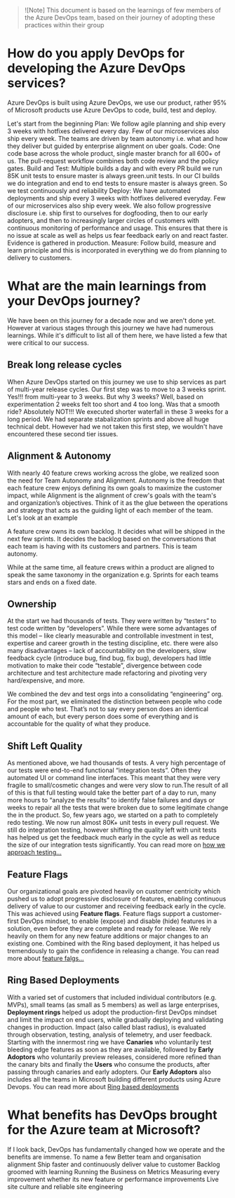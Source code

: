 >![Note] This document is based on the learnings of few members of the Azure DevOps team, based on their journey of adopting these practices within their group

# How do you apply DevOps for developing the Azure DevOps services?
Azure DevOps is built using Azure DevOps, we use our product, rather 95% of Microsoft products use Azure DevOps to code, build, test and deploy.

Let's start from the beginning
Plan: We follow agile planning and ship every 3 weeks with hotfixes delivered every day. Few of our microservices also ship every week. The teams are driven by team autonomy i.e. what and how they deliver but guided by enterprise alignment on uber goals. 
Code: One code base across the whole product, single master branch for all 600+ of us. The pull-request workflow combines both code review and the policy gates. 
Build and Test: Multiple builds a day and with every PR build we run 85K unit tests to ensure master is always green.unit tests. In our CI builds we do integration and end to end tests to ensure master is always green. So we test continuously and reliability 
Deploy: We have automated deployments and ship every 3 weeks with hotfixes delivered everyday. Few of our microservices also ship every week. We also follow progressive disclosure i.e. ship first to ourselves for dogfooding, then to our early adopters, and then to increasingly larger circles of customers with continuous monitoring of performance and usage. This ensures that there is no issue at scale as well as helps us fear feedback early on and react faster. Evidence is gathered in production. 
Measure: Follow build, measure and learn principle and this is incorporated in everything we do from planning to delivery to customers.

# What are the main learnings from your DevOps journey?
We have been on this journey for a decade now and we aren't done yet. However at various stages through this journey we have had numerous learnings. While it's difficult to list all of them here, we have listed a few that were critical to our success. 

## Break long release cycles 
 When Azure DevOps started on this journey we use to ship services as part of multi-year release cycles. Our first step was to move to a 3 weeks sprint. Yes!!! from multi-year to 3 weeks. But why 3 weeks? Well, based on experimentation 2 weeks felt too short and 4 too long. Was that a smooth ride? Absolutely NOT!!! We executed shorter waterfall in these 3 weeks for a long period. We had separate stabalization sprints and above all huge technical debt. However had we not taken this first step, we wouldn't have encountered these second tier issues.

## Alignment & Autonomy
With nearly 40 feature crews working across the globe, we realized soon the need for Team Autonomy and Alignment. Autonomy is the freedom that each feature crew enjoys defining its own goals to maximize the customer impact, while Alignment is the alignment of crew's goals with the team's and organization’s objectives. Think of it as the glue between the operations and strategy that acts as the guiding light of each member of the team. Let's look at an example

A feature crew owns its own backlog. It decides what will be shipped in the next few sprints. It decides the backlog based on the conversations that each team is having with its customers and partners. This is team autonomy.

While at the same time, all feature crews within a product are aligned to speak the same taxonomy in the organization e.g. Sprints for each teams stars and ends on a fixed date.

## Ownership
At the start we had thousands of tests.  They were written by “testers” to test code written by “developers”.  While there were some advantages of this model – like clearly measurable and controllable investment in test, expertise and career growth in the testing discipline, etc. there were also many disadvantages – lack of accountability on the developers, slow feedback cycle (introduce bug, find bug, fix bug), developers had little motivation to make their code “testable”, divergence between code architecture and test architecture made refactoring and pivoting very hard/expensive, and more.

We combined the dev and test orgs into a consolidating “engineering” org.  For the most part, we eliminated the distinction between people who code and people who test.  That’s not to say every person does an identical amount of each, but every person does some of everything and is accountable for the quality of what they produce.

## Shift Left Quality
As mentioned above, we had thousands of tests. A very high percentage of our tests were end-to-end functional “integration tests”.  Often they automated UI or command line interfaces.  This meant that they were very fragile to small/cosmetic changes and were very slow to run.The result of all of this is that full testing would take the better part of a day to run, many more hours to “analyze the results” to identify false failures and days or weeks to repair all the tests that were broken due to some legitimate change the in the product. So, few years ago, we started on a path to completely redo testing. We now run almost 80K+ unit tests in every pull request. We still do integration testing, however shifting the quality left with unit tests has helped us get the feedback much early in the cycle as well as reduce the size of our integration tests significantly. You can read  more on [how we approach testing...](https://devblogs.microsoft.com/bharry/testing-in-a-cloud-delivery-cadence/)

## Feature Flags
Our organizational goals are pivoted heavily on customer centricity which pushed us to adopt progressive disclosure of features, enabling continuous delivery of value to our customer and receiving feedback early in the cycle. This was achieved using **Feature flags**. Feature flags support a customer-first DevOps mindset, to enable (expose) and disable (hide) features in a solution, even before they are complete and ready for release. We rely heavily on them for any new feature additions or major changes to an existing one. Combined with the Ring based deployment, it has helped us tremendously to gain the confidence in releasing a change. You can read more about [feature falgs...](https://docs.microsoft.com/en-us/azure/devops/migrate/phase-features-with-feature-flags?view=azure-devops)

## Ring Based Deployments
With a varied set of customers that included individual contributors (e.g. MVPs), small teams (as small as 5 members) as well as large enterprises, **Deployment rings** helped us adopt the production-first DevOps mindset and limit the impact on end users, while gradually deploying and validating changes in production. Impact (also called blast radius), is evaluated through observation, testing, analysis of telemetry, and user feedback. Starting with the innermost ring we have **Canaries** who voluntarily test bleeding edge features as soon as they are available, followed by **Early Adoptors** who voluntarily preview releases, considered more refined than the canary bits and finally the **Users** who consume the products, after passing through canaries and early adopters. Our **Early Adoptors** also includes all the teams in Microsoft building different products using Azure Devops. You can read more about [Ring based deployments](https://docs.microsoft.com/en-us/azure/devops/migrate/phase-rollout-with-rings?view=azure-devops)


# What benefits has DevOps brought for the Azure team at Microsoft?
If I look back, DevOps has fundamentally changed how we operate and the benefits are immense. To name a few
Better team and organisation alignment
Ship faster and continuously deliver value to customer
Backlog groomed with learning
Running the Business on Metrics
Measuring every improvement whether its new feature or performance improvements
Live site culture and reliable site engineering

